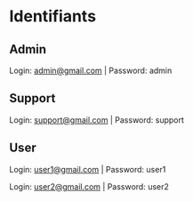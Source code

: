 # Identifiants

## Admin

Login: admin@gmail.com | Password: admin

## Support

Login: support@gmail.com | Password: support

## User

Login: user1@gmail.com | Password: user1

Login: user2@gmail.com | Password: user2